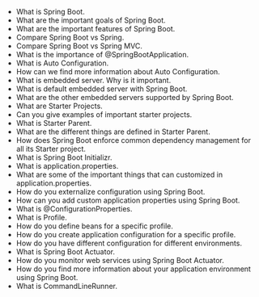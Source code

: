 - What is Spring Boot.
- What are the important goals of Spring Boot.
- What are the important features of Spring Boot.
- Compare Spring Boot vs Spring.
- Compare Spring Boot vs Spring MVC.
- What is the importance of @SpringBootApplication.
- What is Auto Configuration.
- How can we find more information about Auto Configuration.
- What is embedded server. Why is it important.
- What is default embedded server with Spring Boot.
- What are the other embedded servers supported by Spring Boot.
- What are Starter Projects.
- Can you give examples of important starter projects.
- What is Starter Parent.
- What are the different things are defined in Starter Parent.
- How does Spring Boot enforce common dependency management for all its Starter project.
- What is Spring Boot Initializr.
- What is application.properties.
- What are some of the important things that can customized in application.properties.
- How do you externalize configuration using Spring Boot.
- How can you add custom application properties using Spring Boot.
- What is @ConfigurationProperties.
- What is Profile.
- How do you define beans for a specific profile.
- How do you create application configuration for a specific profile.
- How do you have different configuration for different environments.
- What is Spring Boot Actuator.
- How do you monitor web services using Spring Boot Actuator.
- How do you find more information about your application environment using Spring Boot.
- What is CommandLineRunner.
